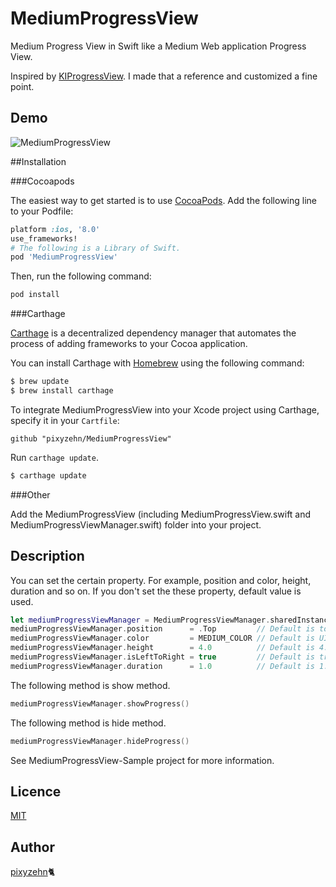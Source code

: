 MediumProgressView
====================

Medium Progress View in Swift like a Medium Web application Progress View.

Inspired by [KIProgressView](https://github.com/kaiinui/KIProgressView). I made that a reference and customized a fine point.

## Demo

![MediumProgressView](https://github.com/pixyzehn/MediumProgressView/blob/master/Assets/MediumProgressView.gif)

##Installation

###Cocoapods

The easiest way to get started is to use [CocoaPods](http://cocoapods.org/). Add the following line to your Podfile:

```ruby
platform :ios, '8.0'
use_frameworks!
# The following is a Library of Swift.
pod 'MediumProgressView'
```

Then, run the following command:

```ruby
pod install
```

###Carthage

[Carthage](https://github.com/Carthage/Carthage) is a decentralized dependency manager that automates the process of adding frameworks to your Cocoa application.

You can install Carthage with [Homebrew](http://brew.sh/) using the following command:

```bash
$ brew update
$ brew install carthage
```

To integrate MediumProgressView into your Xcode project using Carthage, specify it in your `Cartfile`:

```ogdl
github "pixyzehn/MediumProgressView"
```

Run `carthage update`.

```bash
$ carthage update
```
###Other

Add the MediumProgressView (including MediumProgressView.swift and  MediumProgressViewManager.swift) folder into your project.

## Description

You can set the certain property. For example, position and color, height, duration and so on. If you don't set the these property, default value is used.

```Swift
let mediumProgressViewManager = MediumProgressViewManager.sharedInstance
mediumProgressViewManager.position      = .Top         // Default is top.
mediumProgressViewManager.color         = MEDIUM_COLOR // Default is UIColor(red:0.33, green:0.83, blue:0.44, alpha:1).
mediumProgressViewManager.height        = 4.0          // Default is 4.0.
mediumProgressViewManager.isLeftToRight = true         // Default is true.
mediumProgressViewManager.duration      = 1.0          // Default is 1.2.
```

The following method is show method.

```Swift
mediumProgressViewManager.showProgress()
```

The following method is hide method.

```Swift
mediumProgressViewManager.hideProgress()
```

See MediumProgressView-Sample project for more information.

## Licence

[MIT](https://github.com/pixyzehn/MediumProgressView/blob/master/LICENSE)

## Author

[pixyzehn](https://github.com/pixyzehn)🐈
